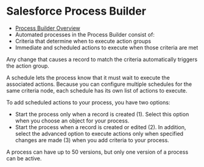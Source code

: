 # Salesforce Process Builder

 * [Process Builder Overview](https://help.salesforce.com/articleView?id=process_overview.htm&language=en_US&type=0)
 * []()
Automated processes in the Process Builder consist of:
 * Criteria that determine when to execute action groups
 * Immediate and scheduled actions to execute when those criteria are met

Any change that causes a record to match the criteria automatically triggers the action group.

A schedule lets the process know that it must wait to execute the associated actions. Because you can configure multiple schedules for the same criteria node, each schedule has its own list of actions to execute.

To add scheduled actions to your process, you have two options:
 * Start the process only when a record is created (1). Select this option when you choose an object for your process.
 * Start the process when a record is created or edited (2). In addition, select the advanced option to execute actions only when specified changes are made (3) when you add criteria to your process.
 
A process can have up to 50 versions, but only one version of a process can be active.
